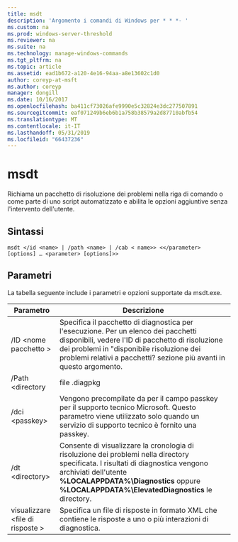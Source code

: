 ```yaml
---
title: msdt
description: 'Argomento i comandi di Windows per * * *- '
ms.custom: na
ms.prod: windows-server-threshold
ms.reviewer: na
ms.suite: na
ms.technology: manage-windows-commands
ms.tgt_pltfrm: na
ms.topic: article
ms.assetid: ead1b672-a120-4e16-94aa-a8e13602c1d0
author: coreyp-at-msft
ms.author: coreyp
manager: dongill
ms.date: 10/16/2017
ms.openlocfilehash: ba411cf73026afe9990e5c32824e3dc277507891
ms.sourcegitcommit: eaf071249b6eb6b1a758b38579a2d87710abfb54
ms.translationtype: MT
ms.contentlocale: it-IT
ms.lasthandoff: 05/31/2019
ms.locfileid: "66437236"
---
```

# <a name="msdt"></a>msdt



Richiama un pacchetto di risoluzione dei problemi nella riga di comando o come parte di uno script automatizzato e abilita le opzioni aggiuntive senza l'intervento dell'utente.

## <a name="syntax"></a>Sintassi

```
msdt </id <name> | /path <name> | /cab < name>> <</parameter> [options] … <parameter> [options]>>
```

## <a name="parameters"></a>Parametri

La tabella seguente include i parametri e opzioni supportate da msdt.exe.


|      Parametro      |                                                                                            Descrizione                                                                                             |
|---------------------|----------------------------------------------------------------------------------------------------------------------------------------------------------------------------------------------------|
| /ID \<nome pacchetto > |        Specifica il pacchetto di diagnostica per l'esecuzione. Per un elenco dei pacchetti disponibili, vedere l'ID di pacchetto di risoluzione dei problemi in "disponibile risoluzione dei problemi relativi a pacchetti? sezione più avanti in questo argomento.         |
|  /Path \<directory  |                                                                                           file .diagpkg                                                                                            |
|   /dci \<passkey>   |                                        Vengono precompilate da per il campo passkey per il supporto tecnico Microsoft. Questo parametro viene utilizzato solo quando un servizio di supporto tecnico è fornito una passkey.                                         |
|  /dt \<directory>   | Consente di visualizzare la cronologia di risoluzione dei problemi nella directory specificata. I risultati di diagnostica vengono archiviati dell'utente **%LOCALAPPDATA%\Diagnostics** oppure **%LOCALAPPDATA%\ElevatedDiagnostics** le directory. |
| visualizzare \<file di risposte >  |                                               Specifica un file di risposte in formato XML che contiene le risposte a uno o più interazioni di diagnostica.                                               |


